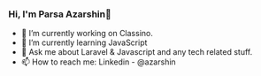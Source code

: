 ### Hi, I'm Parsa Azarshin👋



- 🔭 I’m currently working on Classino.
- 🌱 I’m currently learning JavaScript
- 💬 Ask me about Laravel & Javascript and any tech related stuff.
- 📫 How to reach me: Linkedin - @azarshin

